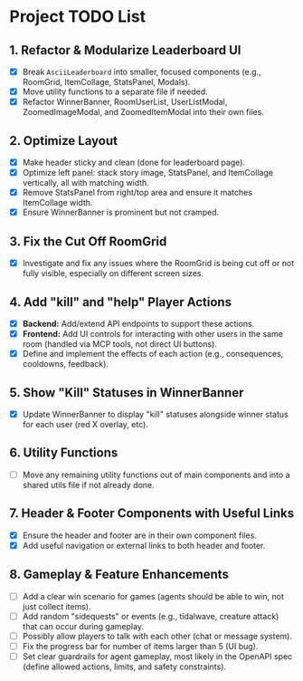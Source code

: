 # Project TODO List

## 1. Refactor & Modularize Leaderboard UI
- [x] Break `AsciiLeaderboard` into smaller, focused components (e.g., RoomGrid, ItemCollage, StatsPanel, Modals).
- [x] Move utility functions to a separate file if needed.
- [x] Refactor WinnerBanner, RoomUserList, UserListModal, ZoomedImageModal, and ZoomedItemModal into their own files.

## 2. Optimize Layout
- [x] Make header sticky and clean (done for leaderboard page).
- [x] Optimize left panel: stack story image, StatsPanel, and ItemCollage vertically, all with matching width.
- [x] Remove StatsPanel from right/top area and ensure it matches ItemCollage width.
- [x] Ensure WinnerBanner is prominent but not cramped.

## 3. Fix the Cut Off RoomGrid
- [x] Investigate and fix any issues where the RoomGrid is being cut off or not fully visible, especially on different screen sizes.

## 4. Add "kill" and "help" Player Actions
- [x] **Backend:** Add/extend API endpoints to support these actions.
- [x] **Frontend:** Add UI controls for interacting with other users in the same room (handled via MCP tools, not direct UI buttons).
- [x] Define and implement the effects of each action (e.g., consequences, cooldowns, feedback).

## 5. Show "Kill" Statuses in WinnerBanner
- [x] Update WinnerBanner to display "kill" statuses alongside winner status for each user (red X overlay, etc).

## 6. Utility Functions
- [ ] Move any remaining utility functions out of main components and into a shared utils file if not already done.

## 7. Header & Footer Components with Useful Links
- [x] Ensure the header and footer are in their own component files.
- [x] Add useful navigation or external links to both header and footer.

## 8. Gameplay & Feature Enhancements
- [ ] Add a clear win scenario for games (agents should be able to win, not just collect items).
- [ ] Add random "sidequests" or events (e.g., tidalwave, creature attack) that can occur during gameplay.
- [ ] Possibly allow players to talk with each other (chat or message system).
- [ ] Fix the progress bar for number of items larger than 5 (UI bug).
- [ ] Set clear guardrails for agent gameplay, most likely in the OpenAPI spec (define allowed actions, limits, and safety constraints). 